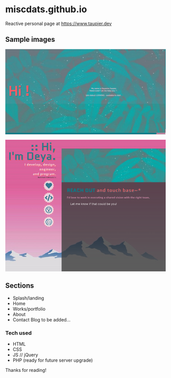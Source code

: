 # miscdats.github.io
Reactive personal page at https://www.taupier.dev

## Sample images
![Splash page sample image](images/sample-splash.png?raw=true "Splash Page")

![Home page sample image](images/sample-inside.png?raw=false "Home Page")

## Sections
* Splash/landing
* Home
* Works/portfolio
* About
* Contact
Blog to be added...

### Tech used
* HTML
* CSS
* JS // jQuery
* PHP (ready for future server upgrade)

Thanks for reading!

